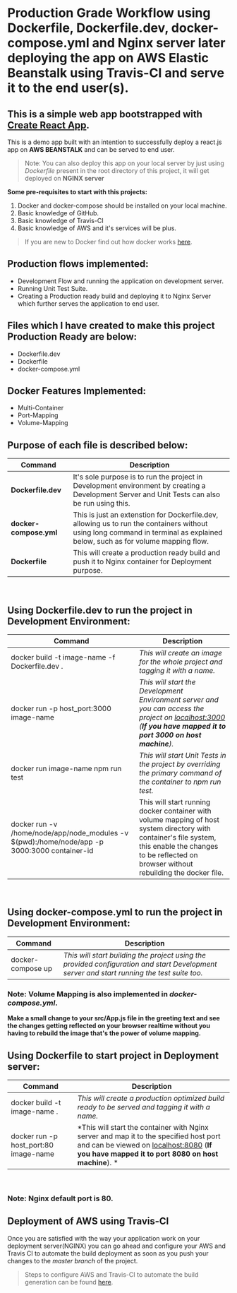 # Production Grade Workflow using Dockerfile, Dockerfile.dev, docker-compose.yml and Nginx server later deploying the app on AWS Elastic Beanstalk using Travis-CI and serve it to the end user(s).

## This is a simple web app bootstrapped with **[Create React App](https://github.com/facebook/create-react-app/ "Visit Facebook Open Source Git Repo")**.

This is a demo app built with an intention to successfully deploy a react.js app on **AWS BEANSTALK** and can be served to end user. 
>Note: You can also deploy this app on your local server by just using *Dockerfile* present in the root directory of this project, it will get deployed on **NGINX server**

**Some pre-requisites to start with this projects:**
1. Docker and docker-compose should be installed on your local machine.
2. Basic knowledge of GitHub.
3. Basic knowledge of Travis-CI
4. Basic knowledge of AWS and it's services will be plus.

>If you are new to Docker find out how docker works [here](https://github.com/Samay1993/Production-Grade-Workflow/blob/master/DockerIntro.md/ "Open DockerIntro.md").<br>

## Production flows implemented:
* Development Flow and running the application on development server.
* Running Unit Test Suite.
* Creating a Production ready build and deploying it to Nginx Server which further serves the application to end user.

## Files which I have created to make this project Production Ready are below:
* Dockerfile.dev
* Dockerfile
* docker-compose.yml

## Docker Features Implemented:
* Multi-Container
* Port-Mapping
* Volume-Mapping 

## Purpose of each file is described below:
| Command | Description |
| --- | --- |
**Dockerfile.dev** | It's sole purpose is to run the project in Development environment by creating a Development Server and Unit Tests can also be run using this.
**docker-compose.yml** | This is just an extenstion for Dockerfile.dev, allowing us to run the containers without using long command in terminal as explained below, such as for volume mapping flow.
**Dockerfile** | This will create a production ready build and push it to Nginx container for Deployment purpose.
<br>

## Using Dockerfile.dev to run the project in Development Environment:

| Command | Description |
| --- | --- |
docker build -t image-name -f Dockerfile.dev . | *This will create an image for the whole project and tagging it with a name.*
docker run -p host_port:3000 image-name | *This will start the Development Environment server and you can access the project on [localhost:3000](http://localhost:3000 "Visit localhost:3000 Development Server") (**If you have mapped it to port 3000 on host machine**).*
docker run image-name npm run test | *This will start Unit Tests in the project by overriding the primary command of the container to npm run test.*
docker run -v /home/node/app/node_modules -v $(pwd):/home/node/app -p 3000:3000 container-id | This will start running docker container with volume mapping of host system directory with container's file system, this enable the changes to be reflected on browser without rebuilding the docker file.
<br>

## Using docker-compose.yml to run the project in Development Environment:
| Command | Description |
| --- | --- |
docker-compose up | *This will start building the project using the provided configuration and start Development server and start running the test suite too.*

### **Note: Volume Mapping is also implemented in *docker-compose.yml*.**
**Make a small change to your src/App.js file in the greeting text and see the changes getting reflected on your browser realtime without you having to rebuild the image that's the power of volume mapping.**
<br>


## Using Dockerfile to start project in Deployment server:
| Command | Description |
| --- | --- |
docker build -t image-name . | *This will create a production optimized build ready to be served and tagging it with a name.*
docker run -p host_port:80 image-name | *This will start the container with Nginx server and map it to the specified host port and can be viewed on [localhost:8080](http://localhost:8080 "Visit localhost:8080 Nginx Deployment Server") (**If you have mapped it to port 8080 on host machine**). *
<br>


### **Note: Nginx default port is 80.**

## Deployment of AWS using Travis-CI

Once you are satisfied with the way your application work on your deployment server(NGINX) you can go ahead and configure your AWS and Travis CI to automate the build deployment as soon as you push your changes to the *master branch* of the project.
>Steps to configure AWS and Travis-CI to automate the build generation can be found [here](https://github.com/Samay1993/Production-Grade-Workflow/blob/master/AWS_Config.md/ "Open AWS_Cofig.md").

